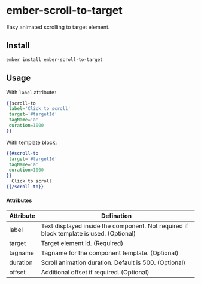 # ember-scroll-to-target

Easy animated scrolling to target element.

## **Install**

    ember install ember-scroll-to-target

## **Usage**

With `label` attribute:

```hbs
{{scroll-to
 label='Click to scroll'
 target='#targetId'
 tagName='a'
 duration=1000
}}
```

With template block:

```hbs
{{#scroll-to
 target='#targetId'
 tagName='a'
 duration=1000
}}
  Click to scroll
{{/scroll-to}}
```

#### **Attributes**

| Attribute | Defination                                                                              |
| --------- | --------------------------------------------------------------------------------------- |
| label     | Text displayed inside the component. Not required if block template is used. (Optional) |
| target    | Target element id. (Required)                                                           |
| tagname   | Tagname for the component template. (Optional)                                          |
| duration  | Scroll animation duration. Default is 500. (Optional)                                   |
| offset    | Additional offset if required. (Optional)                                               |
